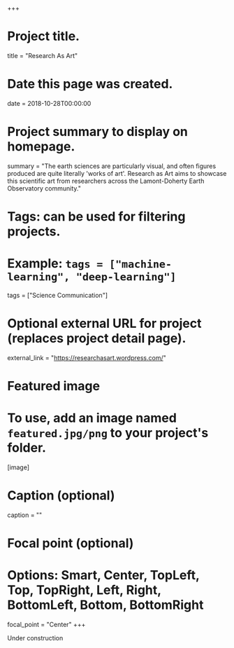 +++
# Project title.
title = "Research As Art"

# Date this page was created.
date = 2018-10-28T00:00:00

# Project summary to display on homepage.
summary = "The earth sciences are particularly visual, and often figures produced are quite literally 'works of art'. Research as Art aims to showcase this scientific art from researchers across the Lamont-Doherty Earth Observatory community."

# Tags: can be used for filtering projects.
# Example: `tags = ["machine-learning", "deep-learning"]`
tags = ["Science Communication"]

# Optional external URL for project (replaces project detail page).
external_link = "https://researchasart.wordpress.com/"

# Featured image
# To use, add an image named `featured.jpg/png` to your project's folder. 
[image]
  # Caption (optional)
  caption = ""
  
  # Focal point (optional)
  # Options: Smart, Center, TopLeft, Top, TopRight, Left, Right, BottomLeft, Bottom, BottomRight
  focal_point = "Center"
+++

Under construction
